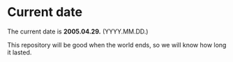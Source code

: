 # Current date

The current date is **2005.04.29.** (YYYY.MM.DD.)

This repository will be good when the world ends, so we will know how long it lasted.